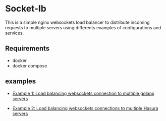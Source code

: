 # Socket-lb

This is a simple nginx websockets load balancer to distribute incoming requests to multiple servers using differents examples of configurations and services.

## Requirements

- docker
- docker compose

## examples

- [Example 1: Load balancing websockets connection to multiple golang servers](./examples/nginx-lb-websocket/README.md)

- [Example 2: Load balancing websockets connections to multiple Hasura servers](./examples/nginx-lb-hasura/README.md)
